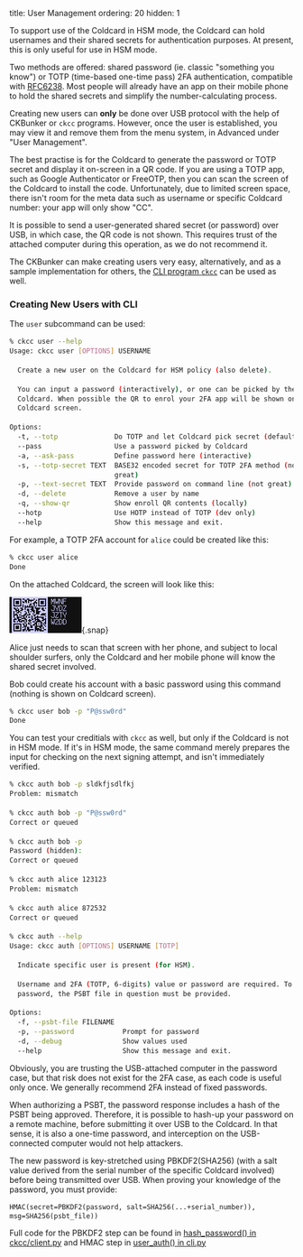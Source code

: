 title: User Management
ordering: 20
hidden: 1


To support use of the Coldcard in HSM mode, the Coldcard can hold
usernames and their shared secrets for authentication purposes. At 
present, this is only useful for use in HSM mode.

Two methods are offered: shared password (ie. classic "something
you know") or TOTP (time-based one-time pass) 2FA authentication,
compatible with [RFC6238](https://tools.ietf.org/html/rfc6238). Most
people will already have an app on their mobile phone to hold
the shared secrets and simplify the number-calculating process.

Creating new users can **only** be done over USB protocol with the
help of CKBunker or `ckcc` programs. However, once the user is
established, you may view it and remove them from the menu system, in 
Advanced under "User Management".

The best practise is for the Coldcard to generate the password or
TOTP secret and display it on-screen in a QR code. If you are using
a TOTP app, such as Google Authenticator or FreeOTP, then you can
scan the screen of the Coldcard to install the code. Unfortunately,
due to limited screen space, there isn't room for the meta data
such as username or specific Coldcard number: your app will only
show "CC".

It is possible to send a user-generated shared secret (or password)
over USB, in which case, the QR code is not shown. This requires
trust of the attached computer during this operation, as we do not
recommend it.

The CKBunker can make creating users very easy, alternatively, and
as a sample implementation for others, the [CLI program `ckcc`](cli) can 
be used as well.

### Creating New Users with CLI

The `user` subcommand can be used:

```sh
% ckcc user --help
Usage: ckcc user [OPTIONS] USERNAME

  Create a new user on the Coldcard for HSM policy (also delete).

  You can input a password (interactively), or one can be picked by the
  Coldcard. When possible the QR to enrol your 2FA app will be shown on the
  Coldcard screen.

Options:
  -t, --totp              Do TOTP and let Coldcard pick secret (default)
  --pass                  Use a password picked by Coldcard
  -a, --ask-pass          Define password here (interactive)
  -s, --totp-secret TEXT  BASE32 encoded secret for TOTP 2FA method (not
                          great)
  -p, --text-secret TEXT  Provide password on command line (not great)
  -d, --delete            Remove a user by name
  -q, --show-qr           Show enroll QR contents (locally)
  --hotp                  Use HOTP instead of TOTP (dev only)
  --help                  Show this message and exit.
```

For example, a TOTP 2FA account for `alice` could be created like this:

```sh
% ckcc user alice
Done
```

On the attached Coldcard, the screen will look like this:

![QR for TOTP enrol](img/alice-qr.png){.snap}

Alice just needs to scan that screen with her phone, and subject
to local shoulder surfers, only the Coldcard and her mobile phone
will know the shared secret involved.

Bob could create his account with a basic password using this command
(nothing is shown on Coldcard screen).

```sh
% ckcc user bob -p "P@ssw0rd"
Done
```

You can test your creditials with `ckcc` as well, but only if the
Coldcard is not in HSM mode. If it's in HSM mode, the same command
merely prepares the input for checking on the next signing attempt,
and isn't immediately verified.

```sh
% ckcc auth bob -p sldkfjsdlfkj
Problem: mismatch

% ckcc auth bob -p "P@ssw0rd"
Correct or queued

% ckcc auth bob -p
Password (hidden): 
Correct or queued

% ckcc auth alice 123123
Problem: mismatch

% ckcc auth alice 872532
Correct or queued

% ckcc auth --help
Usage: ckcc auth [OPTIONS] USERNAME [TOTP]

  Indicate specific user is present (for HSM).

  Username and 2FA (TOTP, 6-digits) value or password are required. To use
  password, the PSBT file in question must be provided.

Options:
  -f, --psbt-file FILENAME
  -p, --password            Prompt for password
  -d, --debug               Show values used
  --help                    Show this message and exit.
```

Obviously, you are trusting the USB-attached computer in the password
case, but that risk does not exist for the 2FA case, as each code is
useful only once. We generally recommend 2FA instead of fixed passwords.

When authorizing a PSBT, the password response includes a hash of
the PSBT being approved. Therefore, it is possible to hash-up your
password on a remote machine, before submitting it over USB to the
Coldcard. In that sense, it is also a one-time password, and
interception on the USB-connected computer would not help attackers.

The new password is key-stretched using PBKDF2(SHA256) (with a salt
value derived from the serial number of the specific Coldcard involved) before
being transmitted over USB. When proving your knowledge of the password,
you must provide:

    HMAC(secret=PBKDF2(password, salt=SHA256(...+serial_number)), msg=SHA256(psbt_file))

Full code for the PBKDF2 step can be found in
[hash_password() in ckcc/client.py](https://github.com/Coldcard/ckcc-protocol/blob/master/ckcc/client.py) and HMAC step in
[user_auth() in cli.py](https://github.com/Coldcard/ckcc-protocol/blob/master/ckcc/cli.py)

